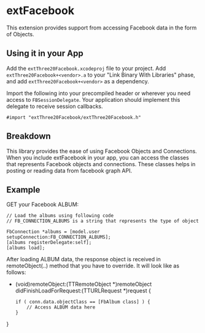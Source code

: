 extFacebook
===========

This extension provides support from accessing Facebook data in the form of Objects.

Using it in your App
--------------------

Add the `extThree20Facebook.xcodeproj` file to your project. Add `extThree20Facebook+<vendor>.a` to your
"Link Binary With Libraries" phase, and add `extThree20Facebook+<vendor>` as a dependency.

Import the following into your precompiled header or wherever you need access to
`FBSessionDelegate`. Your application should implement this delegate to receive session callbacks.

    #import "extThree20Facebook/extThree20Facebook.h"

Breakdown
---------

This library provides the ease of using Facebook Objects and Connections. When you include extFacebook in your app, you 
can access the classes that represents Facebook objects and connections. These classes helps in posting or reading data from facebook graph API.

Example
-------

GET your Facebook ALBUM:

    // Load the albums using following code
    // FB_CONNECTION_ALBUMS is a string that represents the type of object

    FbConnection *albums = [model.user setupConnection:FB_CONNECTION_ALBUMS];
    [albums registerDelegate:self];
    [albums load];

After loading ALBUM data, the response object is received in remoteObject(..) method that you have to override. It will look like as follows:

- (void)remoteObject:(TTRemoteObject *)remoteObject didFinishLoadForRequest:(TTURLRequest *)request {
    
      if ( conn.data.objectClass == [FbAlbum class] ) {
          // Access ALBUM data here
      }
}

